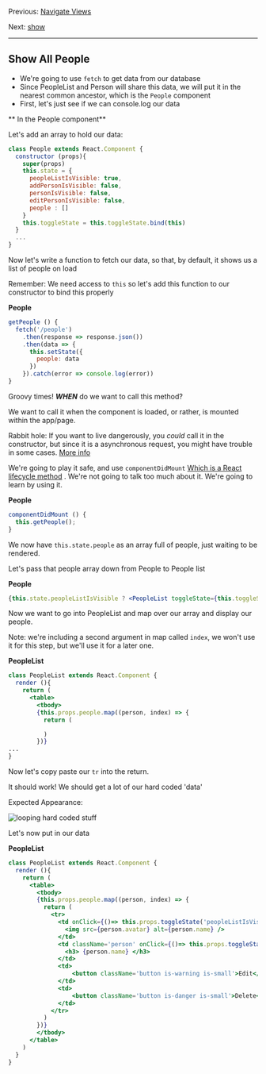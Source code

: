 Previous: [Navigate Views](react_navigate_views.md)

Next: [show](show.md)


---

## Show All People

- We're going to use `fetch` to get data from our database
- Since PeopleList and Person will share this data, we will put it in the nearest common ancestor, which is  the `People` component
- First, let's just see if we can console.log our data

** In the People component**

Let's add an array to hold our data:
```js
class People extends React.Component {
  constructor (props){
    super(props)
    this.state = {
      peopleListIsVisible: true,
      addPersonIsVisible: false,
      personIsVisible: false,
      editPersonIsVisible: false,
      people : []
    }
    this.toggleState = this.toggleState.bind(this)
  }
  ...
}
```

Now let's write a function to fetch our data, so that, by default, it shows us a list of people on load

Remember: We need access to `this` so let's add this function to our constructor to bind this properly



**People**

```js
getPeople () {
  fetch('/people')
    .then(response => response.json())
    .then(data => {
      this.setState({
        people: data
      })
    }).catch(error => console.log(error))
}
```

Groovy times! **_WHEN_** do we want to call this method?

We want to call it when the component is loaded, or rather, is mounted within the app/page.

Rabbit hole: If you want to live dangerously, you _could_ call it in the constructor, but since it is a asynchronous request, you might have trouble in some cases. [More info](https://stackoverflow.com/questions/38913138/can-i-put-ajax-in-react-component-constructor?utm_medium=organic&utm_source=google_rich_qa&utm_campaign=google_rich_qa)

We're going to play it safe, and use `componentDidMount` [Which is a React lifecycle method](https://reactjs.org/docs/state-and-lifecycle.html) . We're not going to talk too much about it. We're going to learn by using it.

**People**

```js
componentDidMount () {
  this.getPeople();
}
```

We now have `this.state.people` as an array full of people, just waiting to be rendered.

Let's pass that people array down from People to People list

**People**

```jsx
{this.state.peopleListIsVisible ? <PeopleList toggleState={this.toggleState} people={this.state.people}/> : ''}
```

Now we want to go into PeopleList and map over our array and display our people.

Note: we're including a second argument in map called `index`, we won't use it for this step, but we'll use it for a later one.

**PeopleList**

```jsx
class PeopleList extends React.Component {
  render (){
    return (
      <table>
        <tbody>
        {this.props.people.map((person, index) => {
          return (

          )
        })}
...
}
```
Now let's copy paste our `tr` into the return.

It should work! We should get a lot of our hard coded 'data'

Expected Appearance:

![looping hard coded stuff](https://i.imgur.com/oANOwdT.png)

Let's now put in our data

**PeopleList**

```jsx
class PeopleList extends React.Component {
  render (){
    return (
      <table>
        <tbody>
        {this.props.people.map((person, index) => {
          return (
            <tr>
              <td onClick={()=> this.props.toggleState('peopleListIsVisible', 'personIsVisible')}>
                <img src={person.avatar} alt={person.name} />
              </td>
              <td className='person' onClick={()=> this.props.toggleState('peopleListIsVisible', 'personIsVisible')}>
                <h3> {person.name} </h3>
              </td>
              <td>
                  <button className='button is-warning is-small'>Edit</button>
              </td>
              <td>
                  <button className='button is-danger is-small'>Delete</button>
              </td>
            </tr>
          )
        })}
        </tbody>
      </table>
    )
  }
}
```
